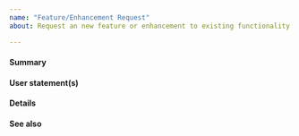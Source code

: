 ```yaml
---
name: "Feature/Enhancement Request"
about: Request an new feature or enhancement to existing functionality 

---
```


<!--
This repository is for the VIC vSphere Client Plugins. Please use it to report issues related to those user interfaces.

To help use keep things organized, please file issues in the most appropriate repository:
 * VIC Engine (VCHs, Container VMs, and their lifecycles): https://github.com/vmware/vic/issues
 * VIC Appliance (OVA) and User Documentation: https://github.com/vmware/vic-product/issues
 * Container Management Portal (Admiral): https://github.com/vmware/admiral/issues
 * Container Registry (Harbor): https://github.com/goharbor/harbor/issues
-->

#### Summary
<!-- Explain the request briefly. -->


#### User statement(s)
<!--
Brief statement(s) that describe who, what and why. These help the engineer addressing the request better understand the user's point of view.

Optionally, include a nested list of conditions of satisfaction for each statement. These may be added later, shortly before work begins on a request.

Example (from https://www.mountaingoatsoftware.com/agile/user-stories):
 * As a vice president of marketing, I want to select a holiday season to be used when reviewing the performance of past advertising campaigns so that I can identify profitable ones.
    * Support holidays that span two calendar years (none span three).
    * Holiday seasons can be set from one holiday to the next (such as Thanksgiving to Christmas).
    * Holiday seasons can be set to be a number of days prior to the holiday.
-->


#### Details
<!-- Provide any additional details that do not fit the above format. -->


#### See also
<!-- Provide references to relevant resources, such as documentation or related issues. -->
